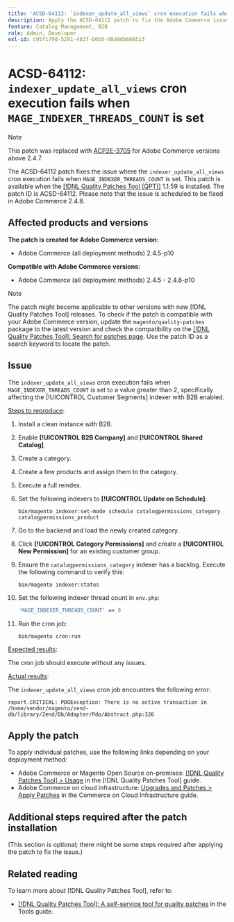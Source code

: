 ```yaml
---
title: 'ACSD-64112: `indexer_update_all_views` cron execution fails when `MAGE_INDEXER_THREADS_COUNT` is set'
description: Apply the ACSD-64112 patch to fix the Adobe Commerce issue where the `indexer_update_all_views` cron execution fails when `MAGE_INDEXER_THREADS_COUNT` is set.
feature: Catalog Management, B2B
role: Admin, Developer
exl-id: c95f179d-5291-481f-b655-08a9db608513
---
```

# ACSD-64112: `indexer_update_all_views` cron execution fails when `MAGE_INDEXER_THREADS_COUNT` is set

>[!NOTE]
>
>This patch was replaced with [ACP2E-3705](/help/tools/quality-patches-tool/patches-available-in-qpt/v1-1-61/acp2e-3705-fixes-an-issue-where-the-indexer.md) for Adobe Commerce versions above 2.4.7.

The ACSD-64112 patch fixes the issue where the `indexer_update_all_views` cron execution fails when `MAGE_INDEXER_THREADS_COUNT` is set. This patch is available when the [[!DNL Quality Patches Tool (QPT)]](/help/tools/quality-patches-tool/quality-patches-tool-to-self-serve-quality-patches.md) 1.1.59 is installed. The patch ID is ACSD-64112. Please note that the issue is scheduled to be fixed in Adobe Commerce 2.4.8.

## Affected products and versions

**The patch is created for Adobe Commerce version:**

* Adobe Commerce (all deployment methods) 2.4.5-p10

**Compatible with Adobe Commerce versions:**

* Adobe Commerce (all deployment methods) 2.4.5 - 2.4.6-p10

>[!NOTE]
>
>The patch might become applicable to other versions with new [!DNL Quality Patches Tool] releases. To check if the patch is compatible with your Adobe Commerce version, update the `magento/quality-patches` package to the latest version and check the compatibility on the [[!DNL Quality Patches Tool]: Search for patches page](https://experienceleague.adobe.com/tools/commerce-quality-patches/index.html). Use the patch ID as a search keyword to locate the patch.

## Issue

The `indexer_update_all_views` cron execution fails when `MAGE_INDEXER_THREADS_COUNT` is set to a value greater than 2, specifically affecting the [!UICONTROL Customer Segments] indexer with B2B enabled.

<u>Steps to reproduce</u>:

1. Install a clean instance with B2B.
1. Enable **[!UICONTROL B2B Company]** and **[!UICONTROL Shared Catalog]**.
1. Create a category.
1. Create a few products and assign them to the category.
1. Execute a full reindex.
1. Set the following indexers to **[!UICONTROL Update on Schedule]**:

    ```
    bin/magento indexer:set-mode schedule catalogpermissions_category catalogpermissions_product
    ```

1. Go to the backend and load the newly created category. 
1. Click **[!UICONTROL Category Permissions]** and create a **[!UICONTROL New Permission]** for an existing customer group.
1. Ensure the `catalogpermissions_category` indexer has a backlog. Execute the following command to verify this:

    ```
    bin/magento indexer:status
    ```

1. Set the following indexer thread count in `env.php`:

    ```php
    'MAGE_INDEXER_THREADS_COUNT' => 8
    ```

1. Run the cron job:

    ```
    bin/magento cron:run
    ```

<u>Expected results</u>:

The cron job should execute without any issues.

<u>Actual results</u>:

The `indexer_update_all_views` cron job encounters the following error:

```
report.CRITICAL: PDOException: There is no active transaction in /home/vendor/magento/zend-db/library/Zend/Db/Adapter/Pdo/Abstract.php:326
```

## Apply the patch

To apply individual patches, use the following links depending on your deployment method:

* Adobe Commerce or Magento Open Source on-premises: [[!DNL Quality Patches Tool] > Usage](/help/tools/quality-patches-tool/usage.md) in the [!DNL Quality Patches Tool] guide.
* Adobe Commerce on cloud infrastructure: [Upgrades and Patches > Apply Patches](https://experienceleague.adobe.com/docs/commerce-cloud-service/user-guide/develop/upgrade/apply-patches.html) in the Commerce on Cloud Infrastructure guide.

## Additional steps required after the patch installation

(This section is optional; there might be some steps required after applying the patch to fix the issue.) 

## Related reading

To learn more about [!DNL Quality Patches Tool], refer to:

* [[!DNL Quality Patches Tool]: A self-service tool for quality patches](/help/tools/quality-patches-tool/quality-patches-tool-to-self-serve-quality-patches.md) in the Tools guide.
